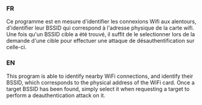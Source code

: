 ### FR
Ce programme est en mesure d'identifier les connexions Wifi aux alentours, d'identifier leur BSSID qui correspond à l'adresse physique de la carte wifi. Une fois qu'un BSSID cible a été trouvé, il suffit de le selectionner lors de la demande d'une cible pour effectuer une attaque de désauthentification sur celle-ci.

### EN
This program is able to identify nearby WiFi connections, and identify their BSSID, which corresponds to the physical address of the WiFi card. Once a target BSSID has been found, simply select it when requesting a target to perform a deauthentication attack on it.
